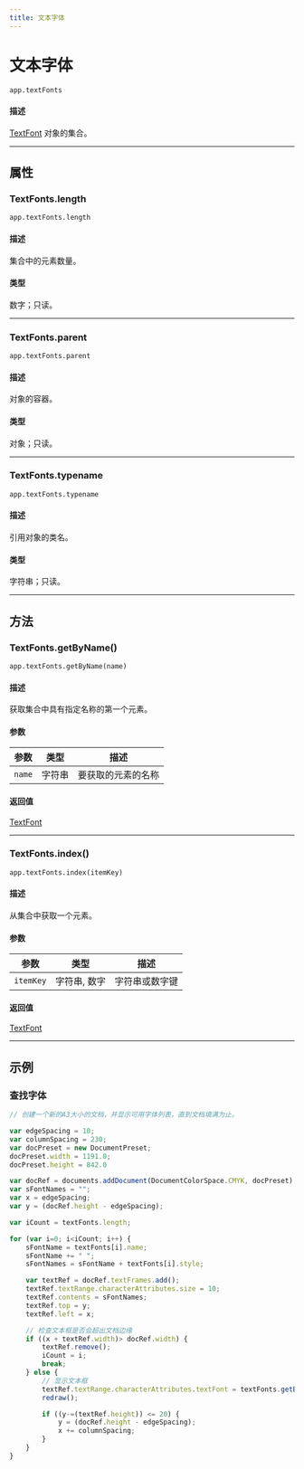 ```yaml
---
title: 文本字体
---
```

# 文本字体

`app.textFonts`

#### 描述

[TextFont](.././TextFont) 对象的集合。

---

## 属性

### TextFonts.length

`app.textFonts.length`

#### 描述

集合中的元素数量。

#### 类型

数字；只读。

---

### TextFonts.parent

`app.textFonts.parent`

#### 描述

对象的容器。

#### 类型

对象；只读。

---

### TextFonts.typename

`app.textFonts.typename`

#### 描述

引用对象的类名。

#### 类型

字符串；只读。

---

## 方法

### TextFonts.getByName()

`app.textFonts.getByName(name)`

#### 描述

获取集合中具有指定名称的第一个元素。

#### 参数

| 参数      | 类型   | 描述               |
| --------- | ------ | ------------------ |
| `name`    | 字符串 | 要获取的元素的名称 |

#### 返回值

[TextFont](.././TextFont)

---

### TextFonts.index()

`app.textFonts.index(itemKey)`

#### 描述

从集合中获取一个元素。

#### 参数

| 参数      | 类型           | 描述               |
| --------- | -------------- | ------------------ |
| `itemKey` | 字符串, 数字   | 字符串或数字键     |

#### 返回值

[TextFont](.././TextFont)

---

## 示例

### 查找字体

```javascript
// 创建一个新的A3大小的文档，并显示可用字体列表，直到文档填满为止。

var edgeSpacing = 10;
var columnSpacing = 230;
var docPreset = new DocumentPreset;
docPreset.width = 1191.0;
docPreset.height = 842.0

var docRef = documents.addDocument(DocumentColorSpace.CMYK, docPreset);
var sFontNames = "";
var x = edgeSpacing;
var y = (docRef.height - edgeSpacing);

var iCount = textFonts.length;

for (var i=0; i<iCount; i++) {
    sFontName = textFonts[i].name;
    sFontName += " ";
    sFontNames = sFontName + textFonts[i].style;

    var textRef = docRef.textFrames.add();
    textRef.textRange.characterAttributes.size = 10;
    textRef.contents = sFontNames;
    textRef.top = y;
    textRef.left = x;

    // 检查文本框是否会超出文档边缘
    if ((x + textRef.width)> docRef.width) {
        textRef.remove();
        iCount = i;
        break;
    } else {
        // 显示文本框
        textRef.textRange.characterAttributes.textFont = textFonts.getByName(textFonts[i].name);
        redraw();

        if ((y-=(textRef.height)) <= 20) {
            y = (docRef.height - edgeSpacing);
            x += columnSpacing;
        }
    }
}
```